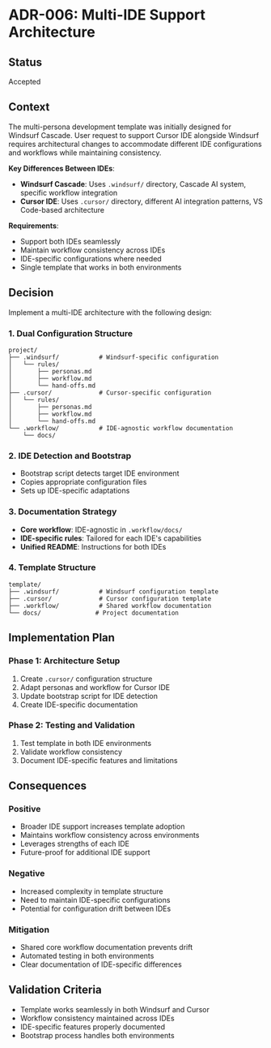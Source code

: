 # ADR-006: Multi-IDE Support Architecture

## Status
Accepted

## Context
The multi-persona development template was initially designed for Windsurf Cascade. User request to support Cursor IDE alongside Windsurf requires architectural changes to accommodate different IDE configurations and workflows while maintaining consistency.

**Key Differences Between IDEs**:
- **Windsurf Cascade**: Uses `.windsurf/` directory, Cascade AI system, specific workflow integration
- **Cursor IDE**: Uses `.cursor/` directory, different AI integration patterns, VS Code-based architecture

**Requirements**:
- Support both IDEs seamlessly
- Maintain workflow consistency across IDEs
- IDE-specific configurations where needed
- Single template that works in both environments

## Decision
Implement a multi-IDE architecture with the following design:

### 1. Dual Configuration Structure
```
project/
├── .windsurf/           # Windsurf-specific configuration
│   └── rules/
│       ├── personas.md
│       ├── workflow.md
│       └── hand-offs.md
├── .cursor/             # Cursor-specific configuration
│   └── rules/
│       ├── personas.md
│       ├── workflow.md
│       └── hand-offs.md
└── .workflow/           # IDE-agnostic workflow documentation
    └── docs/
```

### 2. IDE Detection and Bootstrap
- Bootstrap script detects target IDE environment
- Copies appropriate configuration files
- Sets up IDE-specific adaptations

### 3. Documentation Strategy
- **Core workflow**: IDE-agnostic in `.workflow/docs/`
- **IDE-specific rules**: Tailored for each IDE's capabilities
- **Unified README**: Instructions for both IDEs

### 4. Template Structure
```
template/
├── .windsurf/           # Windsurf configuration template
├── .cursor/             # Cursor configuration template
├── .workflow/           # Shared workflow documentation
└── docs/               # Project documentation
```

## Implementation Plan

### Phase 1: Architecture Setup
1. Create `.cursor/` configuration structure
2. Adapt personas and workflow for Cursor IDE
3. Update bootstrap script for IDE detection
4. Create IDE-specific documentation

### Phase 2: Testing and Validation
1. Test template in both IDE environments
2. Validate workflow consistency
3. Document IDE-specific features and limitations

## Consequences

### Positive
- Broader IDE support increases template adoption
- Maintains workflow consistency across environments
- Leverages strengths of each IDE
- Future-proof for additional IDE support

### Negative
- Increased complexity in template structure
- Need to maintain IDE-specific configurations
- Potential for configuration drift between IDEs

### Mitigation
- Shared core workflow documentation prevents drift
- Automated testing in both environments
- Clear documentation of IDE-specific differences

## Validation Criteria
- Template works seamlessly in both Windsurf and Cursor
- Workflow consistency maintained across IDEs
- IDE-specific features properly documented
- Bootstrap process handles both environments
